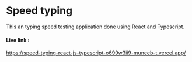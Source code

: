 
# Speed typing

This an typing speed testing application done using React and Typescript.

####  Live link :
https://speed-typing-react-js-typescript-o699w3ii9-muneeb-t.vercel.app/

